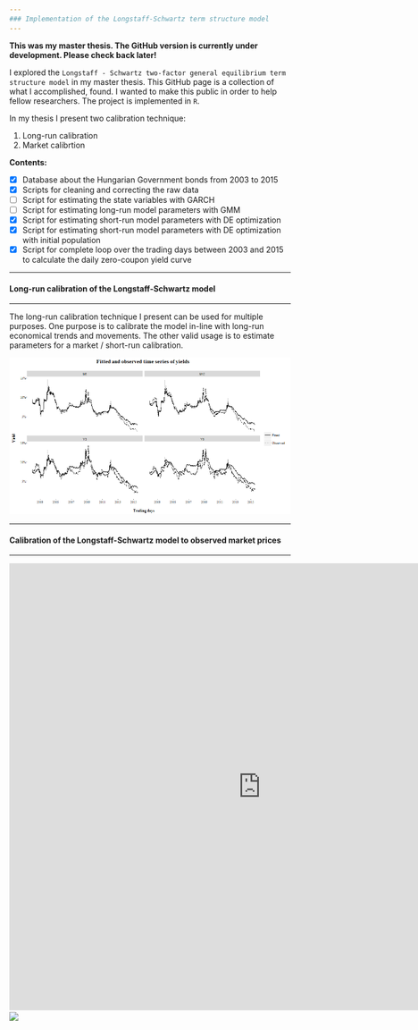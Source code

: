 ```yaml
---
### Implementation of the Longstaff-Schwartz term structure model
---
```



**This was my master thesis. The GitHub version is currently under development. Please check back later!**


I explored the `Longstaff - Schwartz two-factor general equilibrium term structure model` in my master thesis. 
This GitHub page is a collection of what I accomplished, found. I wanted to make this public in order to help fellow researchers.
The project is implemented in `R`.

In my thesis I present two calibration technique:
1) Long-run calibration
2) Market calibrtion

**Contents:**
- [x] Database about the Hungarian Government bonds from 2003 to 2015 
- [x] Scripts for cleaning and correcting the raw data
- [ ] Script for estimating the state variables with GARCH
- [ ] Script for estimating long-run model parameters with GMM
- [x] Script for estimating short-run model parameters with DE optimization
- [x] Script for estimating short-run model parameters with DE optimization with initial population
- [x] Script for complete loop over the trading days between 2003 and 2015 to calculate the daily zero-coupon yield curve 

---
#### Long-run calibration of the Longstaff-Schwartz model
---

The long-run calibration technique I present can be used for multiple purposes. 
One purpose is to calibrate the model in-line with long-run economical trends and movements. 
The other valid usage is to estimate parameters for a market / short-run calibration.

![alt text](https://github.com/alfoldib/longstaff-schwartz_model/blob/master/plots/plotGMMfit.png "Plot about the GMM fit")

---
#### Calibration of the Longstaff-Schwartz model to observed market prices
---

<iframe width="900" height="800" frameborder="0" scrolling="no" src="https://plot.ly/~Alfoldib/155.embed"></iframe>

<img src="https://plot.ly/~Alfoldib/155/hungarian-government-bond-zero-coupon-yield-curve/.png">

